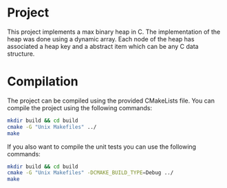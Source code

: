 # Project

This project implements a max binary heap in C. The implementation of the heap was done using a dynamic array. Each node of the heap has associated a heap key and a abstract item which can be any C data structure.


# Compilation

The project can be compiled using the provided CMakeLists file. You can compile the project using the following commands:

```bash
mkdir build && cd build
cmake -G "Unix Makefiles" ../
make
```

If you also want to compile the unit tests you can use the following commands:

```bash
mkdir build && cd build
cmake -G "Unix Makefiles" -DCMAKE_BUILD_TYPE=Debug ../
make
```
